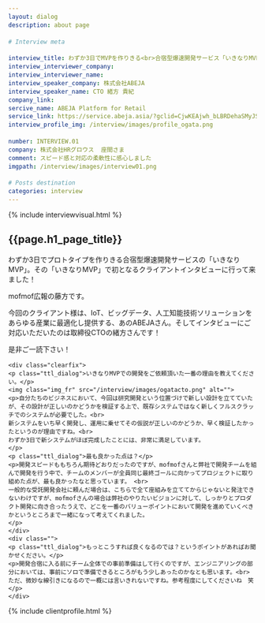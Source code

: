```yaml
---
layout: dialog
description: about page

# Interview meta

interview_title: わずか3日でMVPを作りきる<br>合宿型爆速開発サービス「いきなりMVP」
interview_interviewer_company:
interview_interviewer_name:
interview_speaker_company: 株式会社ABEJA
interview_speaker_name: CTO 緒方 貴紀
company_link:
sercive_name: ABEJA Platform for Retail
service_link: https://service.abeja.asia/?gclid=CjwKEAjwh_bLBRDehaSMyJSCj1gSJAB-GWBDRTQjpRrU9a517Nsd__WWRwRpmLssEs0-K6SWLuzM2RoCILrw_wcB
interview_profile_img: /interview/images/profile_ogata.png

number: INTERVIEW.01
company: 株式会社HRグロウス  座間さま
comment: スピード感と対応の柔軟性に感心しました
imgpath: /interview/images/interview01.png

# Posts destination
categories: interview
---
```


{% include interviewvisual.html %}

<section>
<h1 class="page_title">{{page.h1_page_title}}</h1>
	<div class="container_daialog">
	<p>わずか3日でプロトタイプを作りきる合宿型爆速開発サービスの「いきなりMVP」。その「いきなりMVP」で初となるクライアントインタビューに行って来ました！</p>
	<p>mofmof広報の藤方です。</p>
	<p>今回のクライアント様は、IoT、ビッグデータ、人工知能技術ソリューションをあらゆる産業に最適化し提供する、あのABEJAさん。そしてインタビューにご対応いただいたのは取締役CTOの緒方さんです！
	</p>
	<p>是非ご一読下さい！</p>
	</div>

<div class="section_dialog">

	<div class="clearfix">
	<p class="ttl_dialog">いきなりMVPでの開発をご依頼頂いた一番の理由を教えてください。</p>
	<img class="img_fr" src="/interview/images/ogatacto.png" alt="">
	<p>自分たちのビジネスにおいて、今回は研究開発という位置づけで新しい設計を立てていたが、その設計が正しいのかどうかを検証する上で、既存システムではなく新しくフルスクラッチでのシステムが必要でした。<br>
	新システムをいち早く開発し、運用に乗せてその仮説が正しいのかどうか、早く検証したかったというのが理由ですね。<br>
	わずか3日で新システムがほぼ完成したことには、非常に満足しています。
	</p>
	<p class="ttl_dialog">最も良かった点は？</p>
	<p>開発スピードももちろん期待どおりだったのですが、mofmofさんと弊社で開発チームを組んで開発を行う中で、チームのメンバーが全員同じ最終ゴールに向かってプロジェクトに取り組めた点が、最も良かったなと思っています。 <br>
	一般的な受託開発会社に頼んだ場合は、こちらで全て座組みを立ててからじゃないと発注できないわけですが、mofmofさんの場合は弊社のやりたいビジョンに対して、しっかりとプロダクト開発に向き合ったうえで、どこを一番のバリューポイントにおいて開発を進めていくべきかというところまで一緒になって考えてくれました。
	</p>
	</div>
	<div class="">
	<p class="ttl_dialog">もっとこうすれば良くなるのでは？というポイントがあればお聞かせください。</p>
	<p>開発合宿に入る前にチーム全体での事前準備はして行くのですが、エンジニアリングの部分においては、事前にソロで準備できるところがもう少しあったのかなとも思います。<br>
	ただ、微妙な線引きになるので一概には言いきれないですね。参考程度にしてくださいね　笑</p>
	</div>
</div>

{% include clientprofile.html %}
